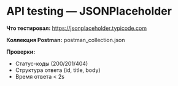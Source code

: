 # API testing — JSONPlaceholder

**Что тестировал:** https://jsonplaceholder.typicode.com

**Коллекция Postman:** postman_collection.json

**Проверки:**
- Статус-коды (200/201/404)
- Структура ответа (id, title, body)
- Время ответа < 2s
